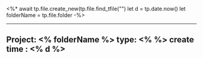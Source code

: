 <%*
await tp.file.create_new(tp.file.find_tfile("")
let d = tp.date.now()
let folderName = tp.file.folder
-%>

---
Project: <% folderName %> 
type: <% %>
create time : <% d %>
---

# 
